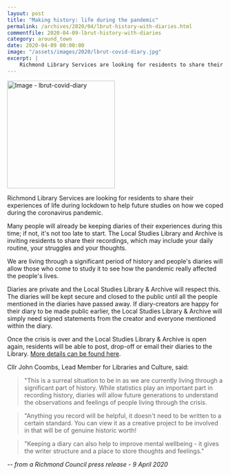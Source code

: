 ```yaml
---
layout: post
title: "Making history: life during the pandemic"
permalink: /archives/2020/04/lbrut-history-with-diaries.html
commentfile: 2020-04-09-lbrut-history-with-diaries
category: around_town
date: 2020-04-09 00:00:00
image: "/assets/images/2020/lbrut-covid-diary.jpg"
excerpt: |
    Richmond Library Services are looking for residents to share their experiences of life during lockdown to help future studies on how we coped during the coronavirus pandemic.
---
```

<a href="/assets/images/2020/lbrut-covid-diary.jpg" title="Click for a larger image"><img src="/assets/images/2020/lbrut-covid-diary-thumb.jpg" width="250" alt="Image - lbrut-covid-diary"  class="photo right"/></a>

Richmond Library Services are looking for residents to share their experiences of life during lockdown to help future studies on how we coped during the coronavirus pandemic.

Many people will already be keeping diaries of their experiences during this time; if not, it's not too late to start. The Local Studies Library and Archive is inviting residents to share their recordings, which may include your daily routine, your struggles and your thoughts.

We are living through a significant period of history and people's diaries will allow those who come to study it to see how the pandemic really affected the people's lives.

Diaries are private and the Local Studies Library & Archive will respect this. The diaries will be kept secure and closed to the public until all the people mentioned in the diaries have passed away. If diary-creators are happy for their diary to be made public earlier, the Local Studies Library & Archive will simply need signed statements from the creator and everyone mentioned within the diary.

Once the crisis is over and the Local Studies Library & Archive is open again, residents will be able to post, drop-off or email their diaries to the Library. [More details can be found here](http://libraryblog.lbrut.org.uk/wordpress/2020/04/making-history-life-in-lockdown/).

Cllr John Coombs, Lead Member for Libraries and Culture, said:

> "This is a surreal situation to be in as we are currently living through a significant part of history. While statistics play an important part in recording history, diaries will allow future generations to understand the observations and feelings of people living through the crisis.

> "Anything you record will be helpful, it doesn't need to be written to a certain standard. You can view it as a creative project to be involved in that will be of genuine historic worth!

> "Keeping a diary can also help to improve mental wellbeing - it gives the writer structure and a place to store thoughts and feelings."

<cite>-- from a Richmond Council press release - 9 April 2020</cite>
